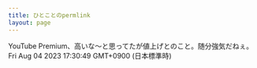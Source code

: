 ```yaml
---
title: ひとことのpermlink
layout: page
---
```

<div class="box" dt="1691137849935">
  YouTube Premium、高いな〜と思ってたが値上げとのこと。随分強気だねぇ。
  <div class="content is-small">Fri Aug 04 2023 17:30:49 GMT+0900 (日本標準時)</div>
</div>